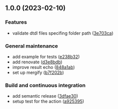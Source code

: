 ## 1.0.0 (2023-02-10)


### Features

* validate dtdl files specifing folder path ([3e703ca](https://github.com/SmartOperatingBlock/dtdl-validator-action/commit/3e703ca68d873048a4cf84ecd29b74d00f390c49))


### General maintenance

* add example for tests ([e238b32](https://github.com/SmartOperatingBlock/dtdl-validator-action/commit/e238b32d1408fa8595235879a0bbd9a26a5d1233))
* add renovate ([d3e8bdb](https://github.com/SmartOperatingBlock/dtdl-validator-action/commit/d3e8bdbb90e26c022c5c6151c45a221e8b65240b))
* improve result echo ([848a1ab](https://github.com/SmartOperatingBlock/dtdl-validator-action/commit/848a1ab76d8e1227adbc211f428bd34cf9a889de))
* set up mergify ([b7f202b](https://github.com/SmartOperatingBlock/dtdl-validator-action/commit/b7f202ba50a14265685bd05b5a0d1973f25c53bf))


### Build and continuous integration

* add semantic release ([3dfae30](https://github.com/SmartOperatingBlock/dtdl-validator-action/commit/3dfae30cb804cac6f3c5fdd12f5fb956ca0d318b))
* setup test for the action ([a925395](https://github.com/SmartOperatingBlock/dtdl-validator-action/commit/a925395bb62370398c6ff0a04d30c720c2fa9b5b))

